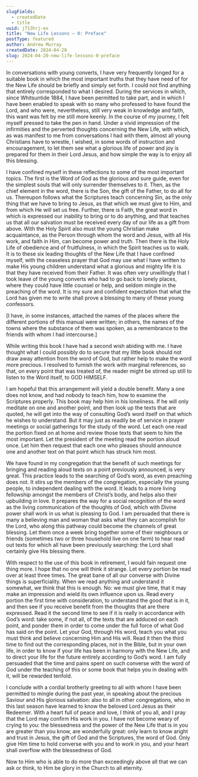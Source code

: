 ```yaml
---
slugFields:
  - createdDate
  - title
uuid: j713hrj-ex
title: "New Life Lessons — 0: Preface"
postType: featured
author: Andrew Murray
createdDate: 2024-04-20
slug: 2024-04-20-new-life-lessons-0-preface
---
```

In conversations with young converts, I have very frequently longed for a suitable book in which the most important truths that they have need of for the New Life should be briefly and simply set forth.  I could not find anything that entirely corresponded to what I desired.  During the services in which, since Whitsuntide 1884, I have been permitted to take part, and in which I have been enabled to speak with so many who professed to have found the Lord, and who were, nevertheless, still very weak in knowledge and faith, this want was felt by me still more keenly.  In the course of my journey, I felt myself pressed to take the pen in hand.  Under a vivid impression of the infirmities and the perverted thoughts concerning the New Life, with which, as was manifest to me from conversations I had with them, almost all young Christians have to wrestle, I wished, in some words of instruction and encouragement, to let them see what a glorious life of power and joy is prepared for them in their Lord Jesus, and how simple the way is to enjoy all this blessing.

I have confined myself in these reflections to some of the most important topics.  The first is the Word of God as the glorious and sure guide, even for the simplest souls that will only surrender themselves to it.  Then, as the chief element in the word, there is the Son, the gift of the Father, to do all for us.  Thereupon follows what the Scriptures teach concerning Sin, as the only thing that we have to bring to Jesus, as that which we must give to Him, and from which He will set us free.  Further, there is Faith, the great word in which is expressed our inability to bring or to do anything, and that teaches us that all our salvation must be received every day of our life as a gift from above.  With the Holy Spirit also must the young Christian make acquaintance, as the Person through whom the word and Jesus, with all His work, and faith in Him, can become power and truth.  Then there is the Holy Life of obedience and of fruitfulness, in which the Spirit teaches us to walk.  It is to these six leading thoughts of the New Life that I have confined myself, with the ceaseless prayer that God may use what I have written to make His young children understand what a glorious and mighty life it is that they have received from their Father.  It was often very unwillingly that I took leave of the young converts who had to go back to lonely places, where they could have little counsel or help, and seldom mingle in the preaching of the word.  It is my sure and confident expectation that what the Lord has given me to write shall prove a blessing to many of these young confessors.

\[I have, in some instances, attached the names of the places where the different portions of this manual were written; in others, the names of the towns where the substance of them was spoken, as a remembrance to the friends with whom I had intercourse.]

While writing this book I have had a second wish abiding with me.  I have thought what I could possibly do to secure that my little book should not draw away attention from the word of God, but rather help to make the word more precious.  I resolved to furnish the work with marginal references, so that, on every point that was treated of, the reader might be stirred up still to listen to the Word itself, to GOD HIMSELF.

I am hopeful that this arrangement will yield a double benefit.  Many a one does not know, and had nobody to teach him, how to examine the Scriptures properly.  This book may help him in his loneliness.  If he will only meditate on one and another point, and then look up the texts that are quoted, he will get into the way of consulting God’s word itself on that which he wishes to understand.  But it may just as readily be of service in prayer meetings or social gatherings for the study of the word.  Let each one read the portion fixed on at home and review those texts that seem to him the most important.  Let the president of the meeting read the portion aloud once.  Let him then request that each one who pleases should announce one and another text on that point which has struck him most.

We have found in my congregation that the benefit of such meetings for bringing and reading aloud texts on a point previously announced, is very great.  This practice leads to the searching of God’s word, as even preaching does not.  It stirs up the members of the congregation, especially the young people, to independent dealing with the word.  It leads to a more living fellowship amongst the members of Christ’s body, and helps also their upbuilding in love.  It prepares the way for a social recognition of the word as the living communication of the thoughts of God, which with Divine power shall work in us what is pleasing to God.  I am persuaded that there is many a believing man and woman that asks what they can accomplish for the Lord, who along this pathway could become the channels of great blessing.  Let them once a week bring together some of their neighbours or friends (sometimes two or three household live on one farm) to hear read out texts for which all have been previously searching: the Lord shall certainly give His blessing there.

With respect to the use of this book in retirement, I would fain request one thing more.  I hope that no one will think it strange.  Let every portion be read over at least three times.  The great bane of all our converse with Divine things is superficiality.  When we read anything and understand it somewhat, we think that this is enough.  No: we must give time, that it may make an impression and wield its own influence upon us.  Read every portion the first time with consideration, to understand the good that is in it, and then see if you receive benefit from the thoughts that are there expressed.  Read it the second time to see if it is really in accordance with God’s word: take some, if not all, of the texts that are adduced on each point, and ponder them in order to come under the full force of what God has said on the point.  Let your God, through His word, teach you what you must think and believe concerning Him and His will.  Read it then the third time to find out the corresponding places, not in the Bible, but in your own life, in order to know if your life has been in harmony with the New Life, and to direct your life for the future entirely according to God’s word.  I am fully persuaded that the time and pains spent on such converse with the word of God under the teaching of this or some book that helps you in dealing with it, will be rewarded tenfold.

I conclude with a cordial brotherly greeting to all with whom I have been permitted to mingle during the past year, in speaking about the precious Saviour and His glorious salvation: also to all in other congregations, who in this last season have learned to know the beloved Lord Jesus as their Redeemer.  With a heart full of peace and love, I think of you all, and I pray that the Lord may confirm His work in you.  I have not become weary of crying to you: the blessedness and the power of the New Life that is in you are greater than you know, are wonderfully great: only learn to know aright and trust in Jesus, the gift of God and the Scriptures, the word of God.  Only give Him time to hold converse with you and to work in you, and your heart shall overflow with the blessedness of God.

Now to Him who is able to do more than exceedingly above all that we can ask or think, to Him be glory in the Church to all eternity.
